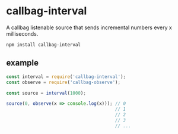 # callbag-interval

A callbag listenable source that sends incremental numbers every x milliseconds.

`npm install callbag-interval`

## example

```js
const interval = require('callbag-interval');
const observe = require('callbag-observe');

const source = interval(1000);

source(0, observe(x => console.log(x))); // 0
                                         // 1
                                         // 2
                                         // 3
                                         // ...
```
